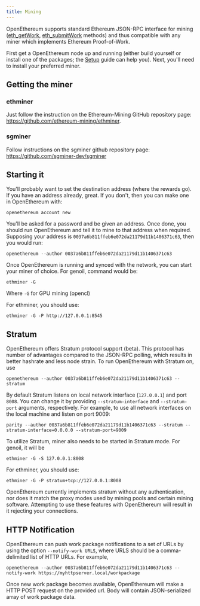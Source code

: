 ```yaml
---
title: Mining
---
```


OpenEthereum supports standard Ethereum JSON-RPC interface for mining ([eth_getWork](JSONRPC-eth-module#eth_getwork), [eth_submitWork](JSONRPC-eth-module#eth_submitwork) methods) and thus compatible with any miner which implements Ethereum Proof-of-Work.

First get a OpenEthereum node up and running (either build yourself or install one of the packages; the [Setup](Setup) guide can help you). Next, you'll need to install your preferred miner.

## Getting the miner
### ethminer

Just follow the instruction on the Ethereum-Mining GitHub repository page: https://github.com/ethereum-mining/ethminer.

### sgminer

Follow instructions on the sgminer github repository page: https://github.com/sgminer-dev/sgminer

## Starting it

You'll probably want to set the destination address (where the rewards go). If you have an address already, great. If you don't, then you can make one in OpenEthereum with:

```
openethereum account new
```

You'll be asked for a password and be given an address. Once done, you should run OpenEthereum and tell it to mine to that address when required. Supposing your address is `0037a6b811ffeb6e072da21179d11b1406371c63`, then you would run:

```
openethereum --author 0037a6b811ffeb6e072da21179d11b1406371c63
```

Once OpenEthereum is running and synced with the network, you can start your miner of choice. For genoil, command would be:
```
ethminer -G
```
Where `-G` for GPU mining (opencl)

For ethminer, you should use:
```
ethminer -G -P http://127.0.0.1:8545
```

## Stratum

OpenEthereum offers Stratum protocol support (beta). This protocol has number of advantages compared to the JSON-RPC polling, which results in better hashrate and less node strain. To run OpenEthereum with Stratum on, use

```
openethereum --author 0037a6b811ffeb6e072da21179d11b1406371c63 --stratum
```

By default Stratum listens on local network interface (`127.0.0.1`) and port `8008`. You can change it by providing `--stratum-interface` and `--stratum-port` arguments, respectively. For example, to use all network interfaces on the local machine and listen on port 9009:

```
parity --author 0037a6b811ffeb6e072da21179d11b1406371c63 --stratum --stratum-interface=0.0.0.0 --stratum-port=9009
```

To utilize Stratum, miner also needs to be started in Stratum mode. For genoil, it will be
```
ethminer -G -S 127.0.0.1:8008
```

For ethminer, you should use:
```
ethminer -G -P stratum+tcp://127.0.0.1:8008
```

OpenEthereum currently implements stratum without any authentication, nor does it match the proxy modes used by mining pools and certain mining software. Attempting to use these features with OpenEthereum will result in it rejecting your connections. 

## HTTP Notification

OpenEthereum can push work package notifications to a set of URLs by using the option `--notify-work URLS`, where URLS should be a comma-delimited list of HTTP URLs. For example,

```
openethereum --author 0037a6b811ffeb6e072da21179d11b1406371c63 --notify-work https://myhttpserver.local/workpackage
```

Once new work package becomes available, OpenEthereum will make a HTTP POST request on the provided url. Body will contain JSON-serialized array of work package data.
